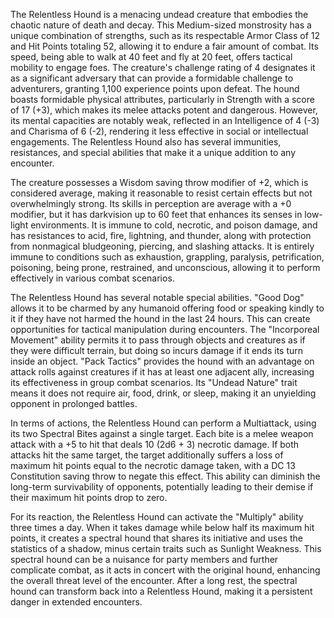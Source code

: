The Relentless Hound is a menacing undead creature that embodies the chaotic nature of death and decay. This Medium-sized monstrosity has a unique combination of strengths, such as its respectable Armor Class of 12 and Hit Points totaling 52, allowing it to endure a fair amount of combat. Its speed, being able to walk at 40 feet and fly at 20 feet, offers tactical mobility to engage foes. The creature's challenge rating of 4 designates it as a significant adversary that can provide a formidable challenge to adventurers, granting 1,100 experience points upon defeat. The hound boasts formidable physical attributes, particularly in Strength with a score of 17 (+3), which makes its melee attacks potent and dangerous. However, its mental capacities are notably weak, reflected in an Intelligence of 4 (-3) and Charisma of 6 (-2), rendering it less effective in social or intellectual engagements. The Relentless Hound also has several immunities, resistances, and special abilities that make it a unique addition to any encounter.

The creature possesses a Wisdom saving throw modifier of +2, which is considered average, making it reasonable to resist certain effects but not overwhelmingly strong. Its skills in perception are average with a +0 modifier, but it has darkvision up to 60 feet that enhances its senses in low-light environments. It is immune to cold, necrotic, and poison damage, and has resistances to acid, fire, lightning, and thunder, along with protection from nonmagical bludgeoning, piercing, and slashing attacks. It is entirely immune to conditions such as exhaustion, grappling, paralysis, petrification, poisoning, being prone, restrained, and unconscious, allowing it to perform effectively in various combat scenarios.

The Relentless Hound has several notable special abilities. "Good Dog" allows it to be charmed by any humanoid offering food or speaking kindly to it if they have not harmed the hound in the last 24 hours. This can create opportunities for tactical manipulation during encounters. The "Incorporeal Movement" ability permits it to pass through objects and creatures as if they were difficult terrain, but doing so incurs damage if it ends its turn inside an object. "Pack Tactics" provides the hound with an advantage on attack rolls against creatures if it has at least one adjacent ally, increasing its effectiveness in group combat scenarios. Its "Undead Nature" trait means it does not require air, food, drink, or sleep, making it an unyielding opponent in prolonged battles.

In terms of actions, the Relentless Hound can perform a Multiattack, using its two Spectral Bites against a single target. Each bite is a melee weapon attack with a +5 to hit that deals 10 (2d6 + 3) necrotic damage. If both attacks hit the same target, the target additionally suffers a loss of maximum hit points equal to the necrotic damage taken, with a DC 13 Constitution saving throw to negate this effect. This ability can diminish the long-term survivability of opponents, potentially leading to their demise if their maximum hit points drop to zero.

For its reaction, the Relentless Hound can activate the "Multiply" ability three times a day. When it takes damage while below half its maximum hit points, it creates a spectral hound that shares its initiative and uses the statistics of a shadow, minus certain traits such as Sunlight Weakness. This spectral hound can be a nuisance for party members and further complicate combat, as it acts in concert with the original hound, enhancing the overall threat level of the encounter. After a long rest, the spectral hound can transform back into a Relentless Hound, making it a persistent danger in extended encounters.